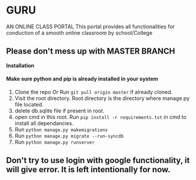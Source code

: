 # GURU
AN ONLINE CLASS PORTAL
This portal provides all functionalities for conduction of a smooth online classroom by school/College

## Please don't mess up with MASTER BRANCH

**Installation**

<h4> Make sure python and pip is already installed in your system </h4>

1. Clone the repo *Or* Run `git pull origin master` if already cloned.
2. Visit the root directory. Root directory is the directory where manage.py file located.
3. delete db.sqlite file if present in root.
4. open cmd in this root. Run `pip install -r requirements.txt` in cmd to install all dependancies.
5. Run `python manage.py makemigrations` 
6. Run `python manage.py migrate --run-syncdb`
7. Run `python manage.py runserver`

## Don't try to use login with google functionality, it will give error. It is left intentionally for now.
